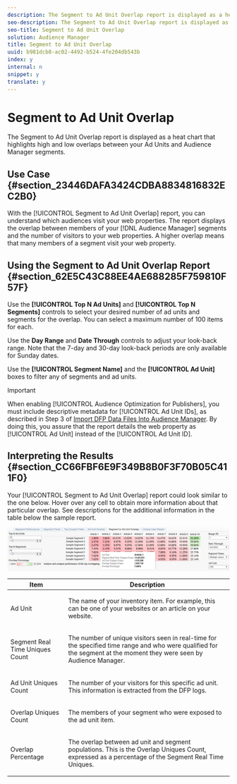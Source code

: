```yaml
---
description: The Segment to Ad Unit Overlap report is displayed as a heat chart that highlights high and low overlaps between your Ad Units and Audience Manager segments.
seo-description: The Segment to Ad Unit Overlap report is displayed as a heat chart that highlights high and low overlaps between your Ad Units and Audience Manager segments.
seo-title: Segment to Ad Unit Overlap
solution: Audience Manager
title: Segment to Ad Unit Overlap
uuid: b981dcb8-ac02-4492-b524-4fe204db543b
index: y
internal: n
snippet: y
translate: y
---
```


# Segment to Ad Unit Overlap

The Segment to Ad Unit Overlap report is displayed as a heat chart that highlights high and low overlaps between your Ad Units and Audience Manager segments.

## Use Case {#section_23446DAFA3424CDBA8834816832EC2B0}

With the [!UICONTROL Segment to Ad Unit Overlap] report, you can understand which audiences visit your web properties. The report displays the overlap between members of your [!DNL Audience Manager] segments and the number of visitors to your web properties. A higher overlap means that many members of a segment visit your web property.

## Using the Segment to Ad Unit Overlap Report {#section_62E5C43C88EE4AE688285F759810F57F}

Use the **[!UICONTROL Top N Ad Units]** and **[!UICONTROL Top N Segments]** controls to select your desired number of ad units and segments for the overlap. You can select a maximum number of 100 items for each.

Use the **Day Range** and **Date Through** controls to adjust your look-back range. Note that the 7-day and 30-day look-back periods are only available for Sunday dates.

Use the **[!UICONTROL Segment Name]** and the **[!UICONTROL Ad Unit]** boxes to filter any of segments and ad units.

>[!IMPORTANT]
>
>When enabling [!UICONTROL Audience Optimization for Publishers], you must include descriptive metadata for [!UICONTROL Ad Unit IDs], as described in Step 3 of [Import DFP Data Files Into Audience Manager](../../../reporting/audience-optimization-reports/aor-publishers/import-dfp.md#concept_32EC89A543BA4333B62DD4C0B3E7060A). By doing this, you assure that the report details the web property as [!UICONTROL Ad Unit] instead of the [!UICONTROL Ad Unit ID].

## Interpreting the Results {#section_CC66FBF6E9F349B8B0F3F70B05C411F0}

Your [!UICONTROL Segment to Ad Unit Overlap] report could look similar to the one below. Hover over any cell to obtain more information about that particular overlap. See descriptions for the additional information in the table below the sample report.

![](assets/publisher_segment_ad_unit_overlap.png)

<table id="table_22340F45B1B94D3796174CB30A60E212"> 
 <thead> 
  <tr> 
   <th colname="col1" class="entry"> Item </th> 
   <th colname="col2" class="entry"> Description </th> 
  </tr>
 </thead>
 <tbody> 
  <tr> 
   <td colname="col1"> <p><span class="wintitle"> Ad Unit </span> </p> </td> 
   <td colname="col2"> <p>The name of your inventory item. For example, this can be one of your websites or an article on your website. </p> </td> 
  </tr> 
  <tr> 
   <td colname="col1"> <p><span class="wintitle"> Segment Real Time Uniques Count</span> </p> </td> 
   <td colname="col2"> <p>The number of unique visitors seen in real-time for the specified time range and who were qualified for the segment at the moment they were seen by <span class="keyword"> Audience Manager</span>. </p> </td> 
  </tr> 
  <tr> 
   <td colname="col1"> <p><span class="wintitle"> Ad Unit Uniques Count</span> </p> </td> 
   <td colname="col2"> <p>The number of your visitors for this specific ad unit. This information is extracted from the DFP logs. </p> </td> 
  </tr> 
  <tr> 
   <td colname="col1"> <p><span class="wintitle"> Overlap Uniques Count</span> </p> </td> 
   <td colname="col2"> <p>The members of your segment who were exposed to the ad unit item. </p> </td> 
  </tr> 
  <tr> 
   <td colname="col1"> <p><span class="wintitle"> Overlap Percentage</span> </p> </td> 
   <td colname="col2"> <p>The overlap between ad unit and segment populations. This is the <span class="wintitle"> Overlap Uniques Count</span>, expressed as a percentage of the <span class="wintitle"> Segment Real Time Uniques</span>. </p> </td> 
  </tr> 
 </tbody> 
</table>

